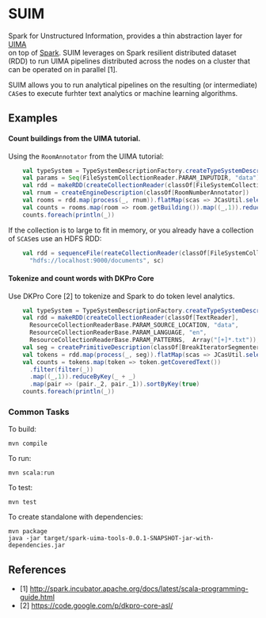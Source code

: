 # SUIM

Spark for Unstructured Information, provides a thin abstraction layer for [UIMA](http://uima.apache.org/)  
on top of [Spark](http://spark.incubator.apache.org/). 
SUIM leverages on Spark resilient distributed dataset (RDD) to run UIMA pipelines 
distributed across the nodes on a cluster that can be operated on in parallel [1].

SUIM allows you to run analytical pipelines on the resulting (or intermediate) `CAS`es to execute furhter text analytics or 
machine learning algorithms.

## Examples

#### Count buildings from the UIMA tutorial.

Using the `RoomAnnotator` from the UIMA tutorial:


```scala
    val typeSystem = TypeSystemDescriptionFactory.createTypeSystemDescription()
    val params = Seq(FileSystemCollectionReader.PARAM_INPUTDIR, "data")
    val rdd = makeRDD(createCollectionReader(classOf[FileSystemCollectionReader], params: _*), sc)
    val rnum = createEngineDescription(classOf[RoomNumberAnnotator])
    val rooms = rdd.map(process(_, rnum)).flatMap(scas => JCasUtil.select(scas.jcas, classOf[RoomNumber]))
    val counts = rooms.map(room => room.getBuilding()).map((_,1)).reduceByKey(_ + _)
    counts.foreach(println(_))
```

If the collection is to large to fit in memory, or you already have a collection of `SCAS`es use an HDFS RDD:

```scala
    val rdd = sequenceFile(reateCollectionReader(classOf[FileSystemCollectionReader], params: _*),
      "hdfs://localhost:9000/documents", sc)
```

#### Tokenize and count words with DKPro Core

Use DKPro Core [2] to tokenize and Spark to do token level analytics.

```scala
    val typeSystem = TypeSystemDescriptionFactory.createTypeSystemDescription()
    val rdd = makeRDD(createCollectionReader(classOf[TextReader],
      ResourceCollectionReaderBase.PARAM_SOURCE_LOCATION, "data",
      ResourceCollectionReaderBase.PARAM_LANGUAGE, "en",
      ResourceCollectionReaderBase.PARAM_PATTERNS,  Array("[+]*.txt")), sc)
    val seg = createPrimitiveDescription(classOf[BreakIteratorSegmenter])
    val tokens = rdd.map(process(_, seg)).flatMap(scas => JCasUtil.select(scas.jcas, classOf[Token]))
    val counts = tokens.map(token => token.getCoveredText())
      .filter(filter(_))
      .map((_,1)).reduceByKey(_ + _)
      .map(pair => (pair._2, pair._1)).sortByKey(true)
    counts.foreach(println(_))
```

### Common Tasks

To build:

    mvn compile

To run:

    mvn scala:run

To test:

    mvn test

To create standalone with dependencies:

    mvn package
    java -jar target/spark-uima-tools-0.0.1-SNAPSHOT-jar-with-dependencies.jar

## References
* [1] http://spark.incubator.apache.org/docs/latest/scala-programming-guide.html
* [2] https://code.google.com/p/dkpro-core-asl/
